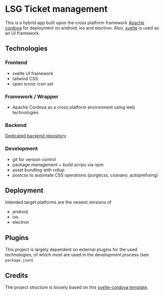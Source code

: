 # LSG Ticket management 

This is a hybrid app built upon the cross platform framework [Apache cordova](https://cordova.apache.org/) for deployment on android, ios and electron. 
Also, [svelte](https://svelte.dev/) is used as an UI framework.

## Technologies

### Frontend
+ svelte UI framework
+ tailwind CSS
+ open iconic icon set

### Framework / Wrapper
+ Apache Cordova as a cross platform environment using web technologies

### Backend
[Dedicated backend repository](https://github.com/lsglab/ticket-management-backend)

### Development
+ git for version control
+ package management + build scrips via npm
+ asset bundling with rollup
+ postcss to automate CSS operations (purgecss, cssnano, autoprefixing)

## Deployment
Intended target platforms are the newest versions of
+ android
+ ios
+ electron


## Plugins
This project is largely dependent on external plugins for the used technologies, of which most are used in the development process (see `package.json`)


## Credits

The project structure is loosely based on this [svelte-cordova template](https://github.com/syonip/svelte-cordova-template).

